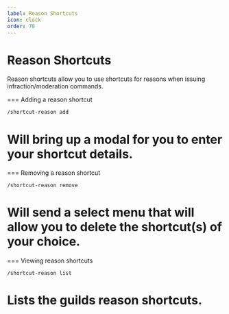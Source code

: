 ```yaml
---
label: Reason Shortcuts
icon: clock
order: 70
---
```


# Reason Shortcuts

Reason shortcuts allow you to use shortcuts for reasons when issuing infraction/moderation commands. 

=== Adding a reason shortcut
```
/shortcut-reason add
```
Will bring up a modal for you to enter your shortcut details.
===

=== Removing a reason shortcut
```
/shortcut-reason remove
``````
Will send a select menu that will allow you to delete the shortcut(s) of your choice.  
===

=== Viewing reason shortcuts
```
/shortcut-reason list
```
Lists the guilds reason shortcuts.
===